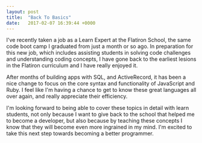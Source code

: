 ```yaml
---
layout: post
title:  "Back To Basics"
date:   2017-02-07 16:39:44 +0000
---
```



I've recently taken a job as a Learn Expert at the Flatiron School, the same code boot camp I graduated from just a month or so ago. In preparation for this new job, which includes assisting students in solving code challenges and understanding coding concepts, I have gone back to the earliest lesions in the Flatiron curriculum and I have really enjoyed it. 

After months of building apps with SQL, and ActiveRecord, it has been a nice change to focus on the core syntax and functionality of JavaScript and Ruby. I feel like I'm having a chance to get to know these great languages all over again, and really appreciate their efficiency. 

I'm looking forward to being able to cover these topics in detail with learn students, not only because I want to give back to the school that helped me to become a developer, but also because by teaching these concepts I know that they will become even more ingrained in my mind. I'm excited to take this next step towards becoming a better programmer. 
